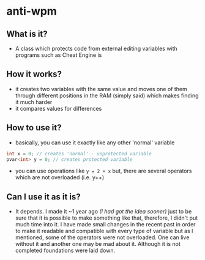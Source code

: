 # anti-wpm

## What is it?

* A class which protects code from external editing variables with programs such as Cheat Engine is

## How it works?

* it creates two variables with the same value and moves one of them through different positions in the RAM (simply said) which makes finding it much harder
* it compares values for differences

## How to use it?

* basically, you can use it exactly like any other 'normal' variable

```c++
int x = 0; // creates 'normal' - unprotected variable
pvar<int> y = 0; // creates protected variable
```

* you can use operations like ```y = 2 + x``` but, there are several operators which are not overloaded (i.e. y++)

## Can I use it as it is?

* It depends. I made it ~1 year ago *(I had got the idea sooner)* just to be sure that it is possible to make something like that, therefore, I didn't put much time into it. I have made small changes in the recent past in order to make it readable and compatible with every type of variable but as I mentioned, some of the operators were not overloaded. One can live without it and another one may be mad about it. Although it is not completed foundations were laid down.
